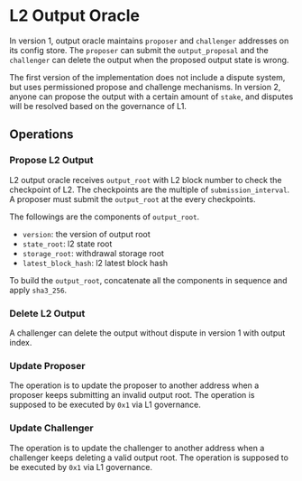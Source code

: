 # L2 Output Oracle

In version 1, output oracle maintains `proposer` and `challenger` addresses on its config store. The `proposer` can submit the `output_proposal` and the `challenger` can delete the output when the proposed output state is wrong.

The first version of the implementation does not include a dispute system, but uses permissioned propose and challenge mechanisms. In version 2, anyone can propose the output with a certain amount of `stake`, and disputes will be resolved based on the governance of L1.

## Operations

### Propose L2 Output

L2 output oracle receives `output_root` with L2 block number to check the checkpoint of L2. The checkpoints are the multiple of `submission_interval`. A proposer must submit the `output_root` at the every checkpoints.

The followings are the components of `output_root`.

- `version`: the version of output root
- `state_root`: l2 state root
- `storage_root`: withdrawal storage root
- `latest_block_hash`: l2 latest block hash

To build the `output_root`, concatenate all the components in sequence and apply `sha3_256`.

### Delete L2 Output

A challenger can delete the output without dispute in version 1 with output index.

### Update Proposer

The operation is to update the proposer to another address when a proposer keeps submitting an invalid output root. The operation is supposed to be executed by `0x1` via L1 governance.

### Update Challenger

The operation is to update the challenger to another address when a challenger keeps deleting a valid output root. The operation is supposed to be executed by `0x1` via L1 governance.

